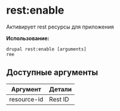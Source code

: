 # rest:enable
Активирует rest ресурсы для приложения

**Использование:**
```
drupal rest:enable [arguments]
ree
```

## Доступные аргументы
Аргумент | Детали
---------|-------------
resource-id | Rest ID
